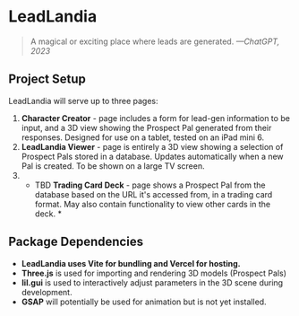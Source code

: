 # LeadLandia

> A magical or exciting place where leads are generated.
*—ChatGPT, 2023*

## Project Setup

LeadLandia will serve up to three pages:
1. **Character Creator** - page includes a form for lead-gen information to be input, and a 3D view showing the Prospect Pal generated from their responses. Designed for use on a tablet, tested on an iPad mini 6.
2. **LeadLandia Viewer** - page is entirely a 3D view showing a selection of Prospect Pals stored in a database. Updates automatically when a new Pal is created. To be shown on a large TV screen.
3. * TBD **Trading Card Deck** - page shows a Prospect Pal from the database based on the URL it's accessed from, in a trading card format. May also contain functionality to view other cards in the deck. *

## Package Dependencies

- **LeadLandia uses Vite for bundling and Vercel for hosting.**
- **Three.js** is used for importing and rendering 3D models (Prospect Pals)
- **lil.gui** is used to interactively adjust parameters in the 3D scene during development.
- **GSAP** will potentially be used for animation but is not yet installed. 
